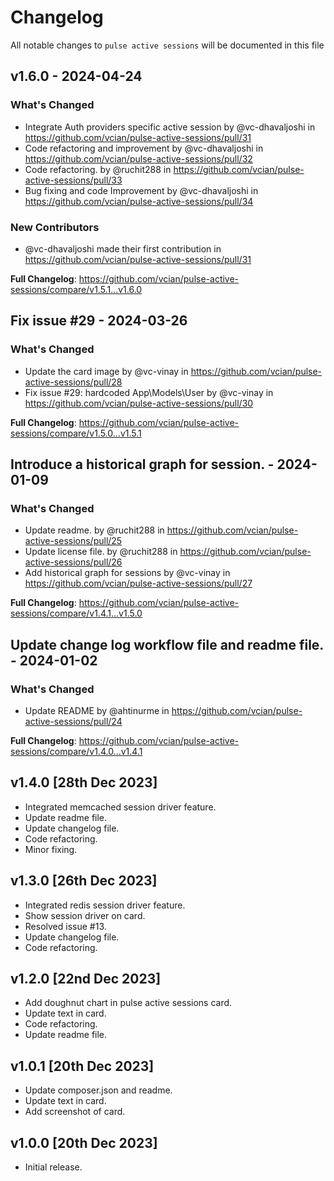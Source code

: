 # Changelog

All notable changes to `pulse active sessions` will be documented in this file

## v1.6.0 - 2024-04-24

### What's Changed

* Integrate Auth providers specific active session by @vc-dhavaljoshi in https://github.com/vcian/pulse-active-sessions/pull/31
* Code refactoring and improvement by @vc-dhavaljoshi in https://github.com/vcian/pulse-active-sessions/pull/32
* Code refactoring. by @ruchit288 in https://github.com/vcian/pulse-active-sessions/pull/33
* Bug fixing and code Improvement by @vc-dhavaljoshi in https://github.com/vcian/pulse-active-sessions/pull/34

### New Contributors

* @vc-dhavaljoshi made their first contribution in https://github.com/vcian/pulse-active-sessions/pull/31

**Full Changelog**: https://github.com/vcian/pulse-active-sessions/compare/v1.5.1...v1.6.0

## Fix issue #29 - 2024-03-26

### What's Changed

* Update the card image by @vc-vinay in https://github.com/vcian/pulse-active-sessions/pull/28
* Fix issue #29: hardcoded App\Models\User by @vc-vinay in https://github.com/vcian/pulse-active-sessions/pull/30

**Full Changelog**: https://github.com/vcian/pulse-active-sessions/compare/v1.5.0...v1.5.1

## Introduce a historical graph for session. - 2024-01-09

### What's Changed

* Update readme. by @ruchit288 in https://github.com/vcian/pulse-active-sessions/pull/25
* Update license file. by @ruchit288 in https://github.com/vcian/pulse-active-sessions/pull/26
* Add historical graph for sessions by @vc-vinay in https://github.com/vcian/pulse-active-sessions/pull/27

**Full Changelog**: https://github.com/vcian/pulse-active-sessions/compare/v1.4.1...v1.5.0

## Update change log workflow file and readme file. - 2024-01-02

### What's Changed

* Update README by @ahtinurme in https://github.com/vcian/pulse-active-sessions/pull/24

**Full Changelog**: https://github.com/vcian/pulse-active-sessions/compare/v1.4.0...v1.4.1

## v1.4.0 [28th Dec 2023]

- Integrated memcached session driver feature.
- Update readme file.
- Update changelog file.
- Code refactoring.
- Minor fixing.

## v1.3.0 [26th Dec 2023]

- Integrated redis session driver feature.
- Show session driver on card.
- Resolved issue #13.
- Update changelog file.
- Code refactoring.

## v1.2.0 [22nd Dec 2023]

- Add doughnut chart in pulse active sessions card.
- Update text in card.
- Code refactoring.
- Update readme file.

## v1.0.1 [20th Dec 2023]

- Update composer.json and readme.
- Update text in card.
- Add screenshot of card.

## v1.0.0 [20th Dec 2023]

- Initial release.
